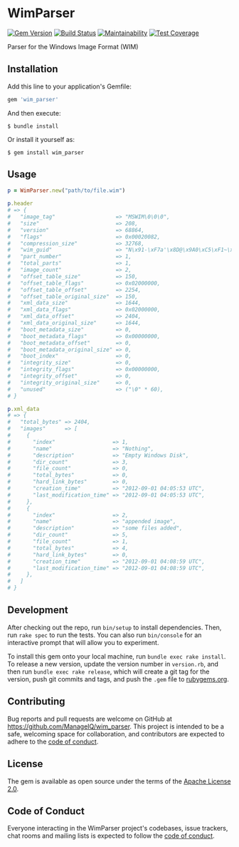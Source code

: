 # WimParser

[![Gem Version](https://badge.fury.io/rb/wim_parser.svg)](http://badge.fury.io/rb/wim_parser)
[![Build Status](https://travis-ci.com/ManageIQ/wim_parser.svg)](https://travis-ci.com/ManageIQ/wim_parser)
[![Maintainability](https://api.codeclimate.com/v1/badges/85bd8d94d5799a9fe2f4/maintainability)](https://codeclimate.com/github/ManageIQ/wim_parser/maintainability)
[![Test Coverage](https://api.codeclimate.com/v1/badges/85bd8d94d5799a9fe2f4/test_coverage)](https://codeclimate.com/github/ManageIQ/wim_parser/test_coverage)

Parser for the Windows Image Format (WIM)

## Installation

Add this line to your application's Gemfile:

```ruby
gem 'wim_parser'
```

And then execute:

    $ bundle install

Or install it yourself as:

    $ gem install wim_parser

## Usage

```ruby
p = WimParser.new("path/to/file.wim")

p.header
# => {
#   "image_tag"                   => "MSWIM\0\0\0",
#   "size"                        => 208,
#   "version"                     => 68864,
#   "flags"                       => 0x00020082,
#   "compression_size"            => 32768,
#   "wim_guid"                    => "N\x91-\xF7a'\x8D@\x9A0\xC5\xF1~\xD7X\x16", # real GUID is pending adding support for winnt.h GUID structure parsing
#   "part_number"                 => 1,
#   "total_parts"                 => 1,
#   "image_count"                 => 2,
#   "offset_table_size"           => 150,
#   "offset_table_flags"          => 0x02000000,
#   "offset_table_offset"         => 2254,
#   "offset_table_original_size"  => 150,
#   "xml_data_size"               => 1644,
#   "xml_data_flags"              => 0x02000000,
#   "xml_data_offset"             => 2404,
#   "xml_data_original_size"      => 1644,
#   "boot_metadata_size"          => 0,
#   "boot_metadata_flags"         => 0x00000000,
#   "boot_metadata_offset"        => 0,
#   "boot_metadata_original_size" => 0,
#   "boot_index"                  => 0,
#   "integrity_size"              => 0,
#   "integrity_flags"             => 0x00000000,
#   "integrity_offset"            => 0,
#   "integrity_original_size"     => 0,
#   "unused"                      => ("\0" * 60),
# }

p.xml_data
# => {
#   "total_bytes" => 2404,
#   "images"      => [
#     {
#       "index"                  => 1,
#       "name"                   => "Nothing",
#       "description"            => "Empty Windows Disk",
#       "dir_count"              => 3,
#       "file_count"             => 0,
#       "total_bytes"            => 0,
#       "hard_link_bytes"        => 0,
#       "creation_time"          => "2012-09-01 04:05:53 UTC",
#       "last_modification_time" => "2012-09-01 04:05:53 UTC",
#     },
#     {
#       "index"                  => 2,
#       "name"                   => "appended image",
#       "description"            => "some files added",
#       "dir_count"              => 5,
#       "file_count"             => 1,
#       "total_bytes"            => 4,
#       "hard_link_bytes"        => 0,
#       "creation_time"          => "2012-09-01 04:08:59 UTC",
#       "last_modification_time" => "2012-09-01 04:08:59 UTC",
#     },
#   ]
# }

```

## Development

After checking out the repo, run `bin/setup` to install dependencies. Then, run `rake spec` to run the tests. You can also run `bin/console` for an interactive prompt that will allow you to experiment.

To install this gem onto your local machine, run `bundle exec rake install`. To release a new version, update the version number in `version.rb`, and then run `bundle exec rake release`, which will create a git tag for the version, push git commits and tags, and push the `.gem` file to [rubygems.org](https://rubygems.org).

## Contributing

Bug reports and pull requests are welcome on GitHub at https://github.com/ManageIQ/wim_parser. This project is intended to be a safe, welcoming space for collaboration, and contributors are expected to adhere to the [code of conduct](https://github.com/ManageIQ/wim_parser/blob/master/CODE_OF_CONDUCT.md).

## License

The gem is available as open source under the terms of the [Apache License 2.0](https://opensource.org/licenses/Apache-2.0).

## Code of Conduct

Everyone interacting in the WimParser project's codebases, issue trackers, chat rooms and mailing lists is expected to follow the [code of conduct](https://github.com/ManageIQ/wim_parser/blob/master/CODE_OF_CONDUCT.md).
